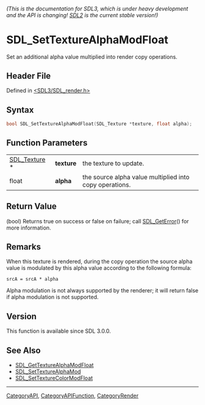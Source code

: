 ###### (This is the documentation for SDL3, which is under heavy development and the API is changing! [SDL2](https://wiki.libsdl.org/SDL2/) is the current stable version!)
# SDL_SetTextureAlphaModFloat

Set an additional alpha value multiplied into render copy operations.

## Header File

Defined in [<SDL3/SDL_render.h>](https://github.com/libsdl-org/SDL/blob/main/include/SDL3/SDL_render.h)

## Syntax

```c
bool SDL_SetTextureAlphaModFloat(SDL_Texture *texture, float alpha);
```

## Function Parameters

|                              |             |                                                         |
| ---------------------------- | ----------- | ------------------------------------------------------- |
| [SDL_Texture](SDL_Texture) * | **texture** | the texture to update.                                  |
| float                        | **alpha**   | the source alpha value multiplied into copy operations. |

## Return Value

(bool) Returns true on success or false on failure; call
[SDL_GetError](SDL_GetError)() for more information.

## Remarks

When this texture is rendered, during the copy operation the source alpha
value is modulated by this alpha value according to the following formula:

`srcA = srcA * alpha`

Alpha modulation is not always supported by the renderer; it will return
false if alpha modulation is not supported.

## Version

This function is available since SDL 3.0.0.

## See Also

- [SDL_GetTextureAlphaModFloat](SDL_GetTextureAlphaModFloat)
- [SDL_SetTextureAlphaMod](SDL_SetTextureAlphaMod)
- [SDL_SetTextureColorModFloat](SDL_SetTextureColorModFloat)

----
[CategoryAPI](CategoryAPI), [CategoryAPIFunction](CategoryAPIFunction), [CategoryRender](CategoryRender)

